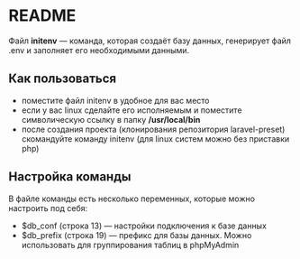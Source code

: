 # README #

Файл **initenv** — команда, которая создаёт базу данных, генерирует файл .env и заполняет его необходимыми данными.

## Как пользоваться ##

- поместите файл initenv в удобное для вас место
- если у вас linux сделайте его исполняемым и поместите символическую ссылку в папку **/usr/local/bin**
- после создания проекта (клонирования репозитория laravel-preset) скомандуйте команду initenv (для linux систем можно без приставки php)

## Настройка команды ##

В файле команды есть несколько переменных, которые можно настроить под себя:

- $db_conf (строка 13) — настройки подключения к базе данных
- $db_prefix (строка 19) — префикс для базы данных. Можно использовать для группирования таблиц в phpMyAdmin
